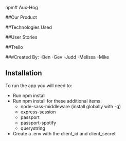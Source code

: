npm# Aux-Hog

##Our Product


##Technologies Used


##User Stories


##Trello

###Created By:
-Ben
-Gev
-Judd
-Melissa
-Mike

## Installation

To run the app you will need to:

* Run npm install
* Run npm install for these additional items:
    * node-sass-middleware (install globally with -g)
    * express-session
    * passport
    * passport-spotify
    * querystring
* Create a .env with the client_id and client_secret
